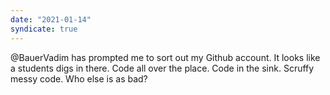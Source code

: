 ```yaml
---
date: "2021-01-14"
syndicate: true
---
```


@BauerVadim has prompted me to sort out my Github account. It looks like a students digs in there. Code all over the place. Code in the sink. Scruffy messy code. Who else is as bad?